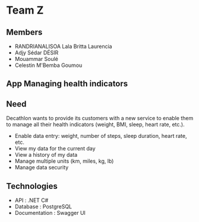 # Team Z
## Members 
- RANDRIANALISOA Lala Britta Laurencia
- Adjy Sédar DÉSIR
- Mouammar Soulé
- Celestin M'Bemba Goumou
  
## App Managing health indicators
## Need
Decathlon wants to provide its customers with a new service to enable them to manage all their health indicators (weight, BMI, sleep, heart rate, etc.).
- Enable data entry: weight, number of steps, sleep duration, heart rate, etc.
- View my data for the current day
- View a history of my data
- Manage multiple units (km, miles, kg, lb)
- Manage data security

## Technologies
- API : .NET C#
- Database : PostgreSQL
- Documentation : Swagger UI

